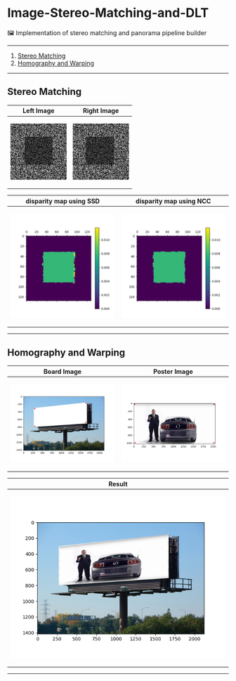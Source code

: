 # Image-Stereo-Matching-and-DLT
🖼️ Implementation of stereo matching and panorama pipeline builder

-----

1. [ Stereo Matching ](#stereo-matching)
2. [ Homography and Warping ](#homography-and-warping)

-----

<h2>Stereo Matching</h2>

 <div align="center">
 
| Left Image | Right Image |
| ------------- | ------------- |
| <p align="center"><img src="https://github.com/AlmogJakov/Image-Stereo-Matching-and-DLT/blob/main/input/pair0-L.png"/></p>  | <p align="center"><img src="https://github.com/AlmogJakov/Image-Stereo-Matching-and-DLT/blob/main/input/pair0-R.png"/></p>  |
  
| disparity map using SSD | disparity map using NCC |
| ------------- | ------------- |
| <p align="center"><img src="https://github.com/AlmogJakov/Image-Stereo-Matching-and-DLT/blob/main/demos/disparity_map_ssd.png"/></p>  | <p align="center"><img src="https://github.com/AlmogJakov/Image-Stereo-Matching-and-DLT/blob/main/demos/disparity_map_ncc.png"/></p>  |
  
  
 </div>

-----

<h2>Homography and Warping</h2>

 <div align="center">
 
| Board Image | Poster Image |
| ------------- | ------------- |
| <p align="center"><img src="https://github.com/AlmogJakov/Image-Stereo-Matching-and-DLT/blob/main/demos/warping_board.png"/></p>  | <p align="center"><img src="https://github.com/AlmogJakov/Image-Stereo-Matching-and-DLT/blob/main/demos/warping_poster.png"/></p>  |
  
| Result |
| ------------- |
| <p align="center"><img src="https://github.com/AlmogJakov/Image-Stereo-Matching-and-DLT/blob/main/demos/warping_result.png"/></p>  |
  
  
 </div>

-----
